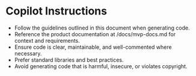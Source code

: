 # Copilot Instructions
- Follow the guidelines outlined in this document when generating code.
- Reference the product documentation at /docs/mvp-docs.md for context and requirements.
- Ensure code is clear, maintainable, and well-commented where necessary.
- Prefer standard libraries and best practices.
- Avoid generating code that is harmful, insecure, or violates copyright.